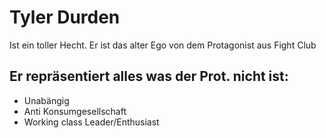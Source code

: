 # Tyler Durden

Ist ein toller Hecht. Er ist das alter Ego von dem Protagonist aus Fight Club

## Er repräsentiert alles was der Prot. nicht ist:
* Unabängig
* Anti Konsumgesellschaft
* Working class Leader/Enthusiast
